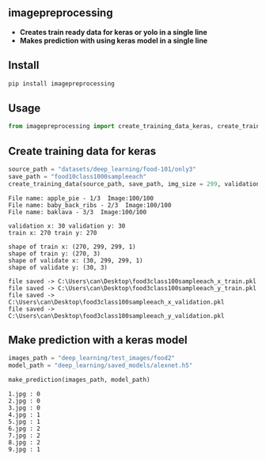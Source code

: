 ## imagepreprocessing

- **Creates train ready data for keras or yolo in a single line**
- **Makes prediction with using keras model in a single line**

## Install

```sh
pip install imagepreprocessing
```

## Usage

```python
from imagepreprocessing import create_training_data_keras, create_training_data_yolo, create_only_path_files_yolo, make_prediction
```

## Create training data for keras

```python
source_path = "datasets/deep_learning/food-101/only3"
save_path = "food10class1000sampleeach"
create_training_data(source_path, save_path, img_size = 299, validation_split=0.1, percent_to_use=0.1, grayscale = True, files_to_exclude=["excludemoe","hi.txt"])
```
```
File name: apple_pie - 1/3  Image:100/100
File name: baby_back_ribs - 2/3  Image:100/100
File name: baklava - 3/3  Image:100/100

validation x: 30 validation y: 30
train x: 270 train y: 270

shape of train x: (270, 299, 299, 1)
shape of train y: (270, 3)
shape of validate x: (30, 299, 299, 1)
shape of validate y: (30, 3)

file saved -> C:\Users\can\Desktop\food3class100sampleeach_x_train.pkl
file saved -> C:\Users\can\Desktop\food3class100sampleeach_y_train.pkl
file saved -> C:\Users\can\Desktop\food3class100sampleeach_x_validation.pkl
file saved -> C:\Users\can\Desktop\food3class100sampleeach_y_validation.pkl
```

## Make prediction with a keras model

```python
images_path = "deep_learning/test_images/food2"
model_path = "deep_learning/saved_models/alexnet.h5"

make_prediction(images_path, model_path)
```
```
1.jpg : 0
2.jpg : 0
3.jpg : 0
4.jpg : 1
5.jpg : 1
6.jpg : 2
7.jpg : 2
8.jpg : 2
9.jpg : 1
```
